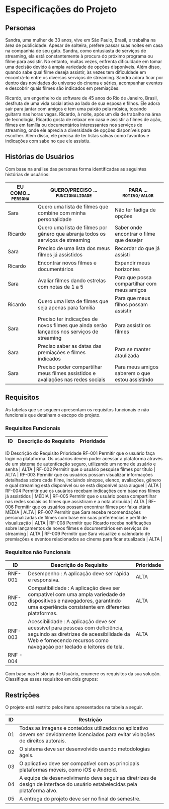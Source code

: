 # Especificações do Projeto






## Personas

Sandra, uma mulher de 33 anos, vive em São Paulo, Brasil, e trabalha na área de publicidade. Apesar de solteira, prefere passar suas noites em casa na companhia de seu gato. Sandra, como entusiasta de serviços de streaming, ela está constantemente à procura do próximo programa ou filme para assistir. No entanto, muitas vezes, enfrenta dificuldade em tomar uma decisão devido à ampla variedade de opções disponíveis. Além disso, quando sabe qual filme deseja assistir, às vezes tem dificuldade em encontrá-lo entre os diversos serviços de streaming. Sandra adora ficar por dentro das novidades do universo do cinema e séries, acompanhar eventos e descobrir quais filmes são indicados em premiações.

Ricardo, um engenheiro de software de 45 anos do Rio de Janeiro, Brasil, desfruta de uma vida social ativa ao lado de sua esposa e filhos. Ele adora sair para jantar com amigos e tem uma paixão pela música, tocando guitarra nas horas vagas.  Ricardo, à noite, após um dia de trabalho na área de tecnologia, Ricardo gosta de relaxar em casa e assistir a filmes de ação, filmes em família ou documentários interessantes nos serviços de streaming, onde ele aprecia a diversidade de opções disponíveis para escolher. Além disso, ele precisa de ter listas salvas como favoritos e indicações com sabe no que ele assistiu. 

## Histórias de Usuários

Com base na análise das personas forma identificadas as seguintes histórias de usuários:

|EU COMO... `PERSONA`| QUERO/PRECISO ... `FUNCIONALIDADE` |PARA ... `MOTIVO/VALOR`                 |
|--------------------|------------------------------------|----------------------------------------|
| Sara | Quero uma lista de filmes que combine com minha personalidade          | Não ter fadiga de opções
|Ricardo | Quero uma lista de filmes por gênero que abranja todos os serviços de streaming | Saber onde encontrar o filme que desejar 
|Sara  | Preciso de uma lista dos meus filmes já assistidos | Recordar do que já assisti
|Ricardo | Encontrar novos filmes e documentários | Expandir meus horizontes
|Sara | Avaliar filmes dando estrelas com notas de 1 a 5 | Para que possa compartilhar com meus amigos
|Ricardo | Quero uma lista de filmes que seja apenas para família | Para que meus filhos possam assistir
|Sara  | Preciso ter indicações de novos filmes que ainda serão lançados nos serviços de streaming| Para assistir os filmes 
|Sara  | Preciso saber as datas das premiações e filmes indicados | Para se manter ataulizada
|Sara  | Preciso poder compartilhar meus filmes assistidos e avaliações nas redes sociais| Para meus amigos saberem o que estou assistindo
## Requisitos

As tabelas que se seguem apresentam os requisitos funcionais e não funcionais que detalham o escopo do projeto.

### Requisitos Funcionais

|ID    | Descrição do Requisito  | Prioridade | 
|------|-----------------------------------------|----| 
ID	Descrição do Requisito	Prioridade
RF-001	Permitir que o usuário faça login na plataforma. Os usuários devem poder acessar a plataforma através de um sistema de autenticação seguro, utilizando um nome de usuário e senha 	| ALTA |
RF-002	Permitir que o usuário pesquise filmes por título	| ALTA |
RF-003	Permitir que os usuários possam visualizar informações detalhadas sobre cada filme, incluindo sinopse, elenco, avaliações, gênero e qual streaming está disponível ou se está disponível para aluguel	| ALTA |
RF-004	Permitir que os usuários recebam indicações com base nos filmes já assistidos	| MÉDIA |
RF-005	Permitir que o usuário possa compartilhar nas redes sociais os filmes que assistiram e a nota atribuída	| ALTA |
RF-006	Permitir que os usuários possam encontrar filmes por faixa etária	MÉDIA | ALTA |
RF-007	Permitir que Sara receba recomendações personalizadas de filmes com base em suas preferências e perfil de visualização	| ALTA |
RF-008	Permitir que Ricardo receba notificações sobre lançamentos de novos filmes e documentários em serviços de streaming |	ALTA |
RF-009	Permitir que Sara visualize o calendário de premiações e eventos relacionados ao cinema para ficar atualizada | ALTA |

### Requisitos não Funcionais

|ID     | Descrição do Requisito  |Prioridade |
|-------|-------------------------|----|
|RNF-001| Desempenho : A aplicação deve ser rápida e responsiva.   |  ALTA | 
|RNF-002| Compatibilidade : A aplicação deve ser compatível com uma ampla variedade de dispositivos e navegadores, garantindo uma experiência consistente em diferentes plataformas.   |  ALTA |
|RNF-003| Acessibilidade : A aplicação deve ser acessível para pessoas com deficiência, seguindo as diretrizes de acessibilidade da Web e fornecendo recursos como navegação por teclado e leitores de tela.   | ALTA | 
| RNF - 004| 

Com base nas Histórias de Usuário, enumere os requisitos da sua solução. Classifique esses requisitos em dois grupos:

## Restrições

O projeto está restrito pelos itens apresentados na tabela a seguir.

|ID| Restrição                                             |
|--|-------------------------------------------------------|
|01|Todas as imagens e conteúdos utilizados no aplicativo devem ser devidamente licenciados para evitar violações de direitos autorais.  |
|02| O sistema deve ser desenvolvido usando metodologias ágeis.         |
|03| O aplicativo deve ser compatível com as principais plataformas móveis, como iOS e Android. |
|04| A equipe de desenvolvimento deve seguir as diretrizes de design de interface do usuário estabelecidas pela plataforma alvo. |
|05| A entrega do projeto deve ser no final do semestre. 
